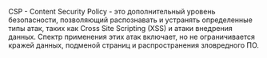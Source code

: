CSP - Content Security Policy - это дополнительный уровень безопасности, позволяющий распознавать и устранять определенные типы атак, таких как Cross Site Scripting (XSS) и атаки внедрения данных. 
Спектр применения этих атак включает, но не ограничивается кражей данных, подменой страниц и распространения зловредного ПО.
